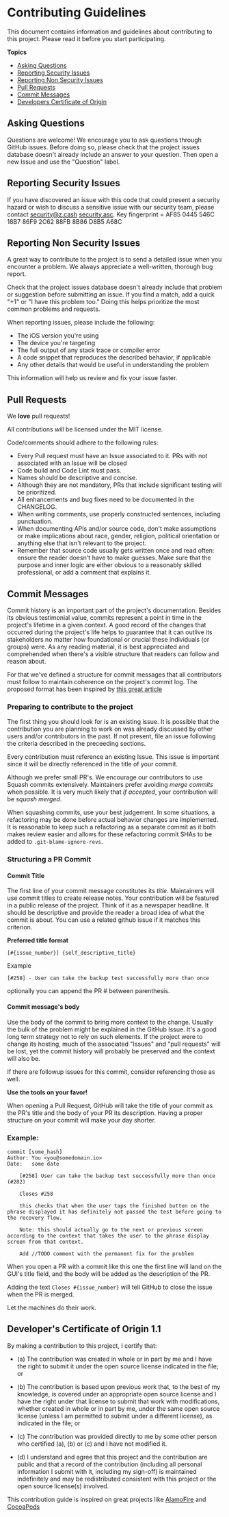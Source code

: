 # Contributing Guidelines

This document contains information and guidelines about contributing to this project.
Please read it before you start participating.

**Topics**

* [Asking Questions](#asking-questions)
* [Reporting Security Issues](#reporting-security-issues)
* [Reporting Non Security Issues](#reporting-other-issues)
* [Pull Requests](#pull-requests)
* [Commit Messages](#commit-messages)
* [Developers Certificate of Origin](#developers-certificate-of-origin)

## Asking Questions

Questions are welcome! We encourage you to ask questions through GitHub issues.
Before doing so, please check that the project issues database doesn't already
include an answer to your question. Then open a new Issue and use the "Question"
label.

## Reporting Security Issues

If you have discovered an issue with this code that could present a security hazard or wish to discuss a sensitive issue with our security team, please contact security@z.cash [security.asc](https://z.cash/gpg-pubkeys/security.asc). Key fingerprint = AF85 0445 546C 18B7 86F9 2C62 88FB 8B86 D8B5 A68C

## Reporting Non Security Issues

A great way to contribute to the project
is to send a detailed issue when you encounter a problem.
We always appreciate a well-written, thorough bug report.

Check that the project issues database
doesn't already include that problem or suggestion before submitting an issue.
If you find a match, add a quick "+1" or "I have this problem too."
Doing this helps prioritize the most common problems and requests.

When reporting issues, please include the following:

* The iOS version you're using
* The device you're targeting
* The full output of any stack trace or compiler error
* A code snippet that reproduces the described behavior, if applicable
* Any other details that would be useful in understanding the problem

This information will help us review and fix your issue faster.

## Pull Requests

We **love** pull requests!

All contributions _will_ be licensed under the MIT license.

Code/comments should adhere to the following rules:

* Every Pull request must have an Issue associated to it. PRs with not
associated with an Issue will be closed
* Code build and Code Lint must pass.
* Names should be descriptive and concise.
* Although they are not mandatory, PRs that include significant testing will be
prioritized.
* All enhancements and bug fixes need to be documented in the CHANGELOG.
* When writing comments, use properly constructed sentences, including
  punctuation.
* When documenting APIs and/or source code, don't make assumptions or make
  implications about race, gender, religion, political orientation or anything
  else that isn't relevant to the project.
* Remember that source code usually gets written once and read often: ensure
  the reader doesn't have to make guesses. Make sure that the purpose and inner
  logic are either obvious to a reasonably skilled professional, or add a
  comment that explains it.

## Commit Messages

Commit history is an important part of the project's documentation.
Besides its obvious testimonial value, commits represent a point in time
in the project's lifetime in a given context. A good record of the changes that
occurred during the project's life helps to guarantee that it can outlive its
stakeholders no matter how foundational or crucial these individuals (or
groups) were. As any reading material, it is best appreciated and comprehended
when there's a visible structure that readers can follow and reason about. 

For that we've defined a structure for commit messages that all contributors must
follow to maintain coherence on the project's commit log. The proposed format
has been inspired by [this great article](https://cbea.ms/git-commit/)


### Preparing to contribute to the project
The first thing you should look for is an existing issue. It is possible
that the contribution you are planning to work on was already discussed
by other users and/or contributors in the past. If not present, file an 
issue following the criteria described in the preceeding sections.

Every contribution must reference an existing Issue. This issue is important
since it will be directly referenced in the title of your commit. 

Although we prefer small PR's. We encourage our contributors to use Squash
commits extensively. Maintainers prefer avoiding _merge commits_ when possible. 
It is very much likely that _if accepted_, your contribution will be _squash merged_.

When squashing commits, use your best judgement. In some situations, a refactoring may
be done before actual behavior changes are implemented. It is reasonable to keep such
a refactoring as a separate commit as it both makes review easier and allows for 
these refactoring commit SHAs to be added to `.git-blame-ignore-revs`.

### Structuring a PR Commit

#### Commit Title
The first line of your commit message constitutes its _title_. Maintainers will 
use commit titles to create release notes. Your contribution will be featured
in a public release of the project. Think of it as a newspaper headline. It
should be descriptive and provide the reader a broad idea of what the commit is
about. You can use a related github issue if it matches this criterion. 

**Preferred title format**

`[#{issue_number}] {self_descriptive_title}`

Example

`[#258] - User can take the backup test successfully more than once`

optionally you can append the PR # between parenthesis.

#### Commit message's body

Use the body of the commit to bring more context to the change. Usually the bulk
of the problem might be explained in the GitHub Issue. It's a good long term strategy
not to rely on such elements. If the project were to change its hosting, much of the
associated "Issues" and "pull requests" will be lost, yet the commit history will
probably be preserved and the context will also be.

If there are followup issues for this commit, consider referencing those as well.

**Use the tools on your favor!**

When opening a Pull Request, GitHub will take the title of your commit as the PR's
title and the body of your PR its description. Having a proper structure on your
commit will make your day shorter.


### Example:

````
commit [some_hash]
Author: You <you@somedomain.io>
Date:   some date

    [#258] User can take the backup test successfully more than once (#282)
    
    Closes #258
    
    this checks that when the user taps the finished button on the phrase displayed it has definitely not passed the test before going to the recovery flow.
    
    Note: this should actually go to the next or previous screen according to the context that takes the user to the phrase display screen from that context.
    
    Add //TODO comment with the permanent fix for the problem
````

When you open a PR with a commit like this one the first line will land on the GUI's title field, 
and the body will be added as the description of the PR.

Adding the text `Closes #{issue_number}` will tell GitHub to close the issue when the PR is merged.

Let the machines do their work.



## Developer's Certificate of Origin 1.1

By making a contribution to this project, I certify that:

- (a) The contribution was created in whole or in part by me and I
      have the right to submit it under the open source license
      indicated in the file; or

- (b) The contribution is based upon previous work that, to the best
      of my knowledge, is covered under an appropriate open source
      license and I have the right under that license to submit that
      work with modifications, whether created in whole or in part
      by me, under the same open source license (unless I am
      permitted to submit under a different license), as indicated
      in the file; or

- (c) The contribution was provided directly to me by some other
      person who certified (a), (b) or (c) and I have not modified
      it.

- (d) I understand and agree that this project and the contribution
      are public and that a record of the contribution (including all
      personal information I submit with it, including my sign-off) is
      maintained indefinitely and may be redistributed consistent with
      this project or the open source license(s) involved.



This contribution guide is inspired on great projects like [AlamoFire](https://github.com/Alamofire/Foundation/blob/master/CONTRIBUTING.md) and [CocoaPods](https://github.com/CocoaPods/CocoaPods/blob/master/CONTRIBUTING.md)
